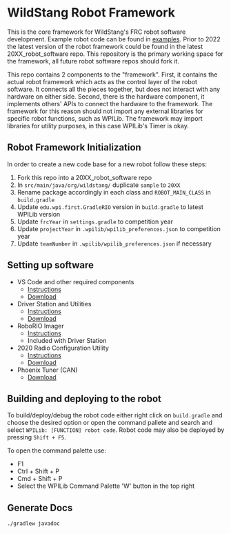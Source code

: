 # WildStang Robot Framework

This is the core framework for WildStang's FRC robot software development.
Example robot code can be found in [examples](examples).
Prior to 2022 the latest version of the robot framework could be found in the latest 20XX_robot_software repo.
This repository is the primary working space for the framework, all future robot software repos should fork it.

This repo contains 2 components to the "framework".
First, it contains the actual robot framework which acts as the control layer of the robot software.
It connects all the pieces together, but does not interact with any hardware on either side.
Second, there is the hardware component, it implements others' APIs to connect the hardware to the framework.
The framework for this reason should not import any external libraries for specific robot functions, such as WPILib.
The framework may import libraries for utility purposes, in this case WPILib's Timer is okay.

## Robot Framework Initialization

In order to create a new code base for a new robot follow these steps:
1. Fork this repo into a 20XX_robot_software repo
2. In `src/main/java/org/wildstang/` duplicate `sample` to `20XX`
3. Rename package accordingly in each class and `ROBOT_MAIN_CLASS` in `build.gradle`
4. Update `edu.wpi.first.GradleRIO` version in `build.gradle` to latest WPILib version
5. Update `frcYear` in `settings.gradle` to competition year
6. Update `projectYear` in `.wpilib/wpilib_preferences.json` to competition year
7. Update `teamNumber` in `.wpilib/wpilib_preferences.json` if necessary

## Setting up software
- VS Code and other required components
  - [Instructions](https://docs.wpilib.org/en/stable/docs/zero-to-robot/step-2/wpilib-setup.html)
  - [Download](https://github.com/wpilibsuite/allwpilib/releases/latest/)
- Driver Station and Utilities
  - [Instructions](https://docs.wpilib.org/en/stable/docs/zero-to-robot/step-2/frc-game-tools.html)
  - [Download](https://www.ni.com/en-us/support/downloads/drivers/download.frc-game-tools.html#369633/)
- RoboRIO Imager
  - [Instructions](https://docs.wpilib.org/en/stable/docs/zero-to-robot/step-3/imaging-your-roborio.html)
  - Included with Driver Station
- 2020 Radio Configuration Utility
  - [Instructions](https://docs.wpilib.org/en/stable/docs/zero-to-robot/step-3/radio-programming.html)
  - [Download](https://firstfrc.blob.core.windows.net/frc2020/Radio/FRC_Radio_Configuration_20_0_0.zip)
- Phoenix Tuner (CAN)
  - [Download](https://github.com/CrossTheRoadElec/Phoenix-Releases/releases/latest/)

## Building and deploying to the robot

To build/deploy/debug the robot code either right click on `build.gradle` and choose the desired option or open the command pallete and search and select `WPILib: [FUNCTION] robot code`.
Robot code may also be deployed by pressing `Shift + F5`.

To open the command palette use:
- F1
- Ctrl + Shift + P
- Cmd + Shift + P
- Select the WPILib Command Palette 'W' button in the top right

## Generate Docs

`./gradlew javadoc`